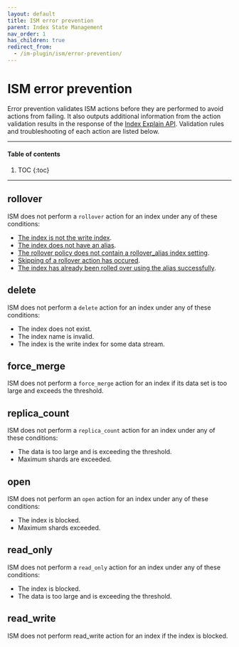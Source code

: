 ```yaml
---
layout: default
title: ISM error prevention
parent: Index State Management
nav_order: 1
has_children: true
redirect_from:
  - /im-plugin/ism/error-prevention/
---
```


# ISM error prevention

Error prevention validates ISM actions before they are performed to avoid actions from failing. It also outputs additional information from the action validation results in the response of the [Index Explain API]({{site.url}}{{site.baseurl}}/im-plugin/ism/api/#explain-index). Validation rules and troubleshooting of each action are listed below.

---

#### Table of contents
1. TOC
{:toc}


---

## rollover 

ISM does not perform a `rollover` action for an index under any of these conditions: 

- [The index is not the write index]({{site.url}}{{site.baseurl}}/im_plugin/ism/error-prevention/resolutions/#the-index-is-not-the-write-index).
- [The index does not have an alias]({{site.url}}{{site.baseurl}}/im_plugin/ism/error-prevention/resolutions/#the-index-does-not-have-an-alias).
- [The rollover policy does not contain a rollover_alias index setting]({{site.url}}{{site.baseurl}}/im_plugin/ism/error-prevention/resolutions/#the-rollover-policy-misses-rollover_alias-index-setting).
- [Skipping of a rollover action has occured]({{site.url}}{{site.baseurl}}/im_plugin/ism/error-prevention/resolutions/#skipping-rollover-action-is-true).
- [The index has already been rolled over using the alias successfully]({{site.url}}{{site.baseurl}}/im_plugin/ism/error-prevention/resolutions/#this-index-has-already-been-rolled-over-successfully).

## delete 

ISM does not perform a `delete` action for an index under any of these conditions: 

- The index does not exist.
- The index name is invalid.
- The index is the write index for some data stream.

## force_merge

ISM does not perform a `force_merge` action for an index if its data set is too large and exceeds the threshold.

## replica_count

ISM does not perform a `replica_count` action for an index under any of these conditions: 

- The data is too large and is exceeding the threshold.
- Maximum shards are exceeded.

## open

ISM does not perform an `open` action for an index under any of these conditions: 

- The index is blocked.
- Maximum shards exceeded.

## read_only

ISM does not perform a `read_only` action for an index under any of these conditions: 

- The index is blocked.
- The data is too large and is exceeding the threshold.

## read_write 

ISM does not perform read_write action for an index if the index is blocked.
